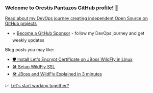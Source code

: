 ### Welcome to Orestis Pantazos GitHub profile! 👋

<!--
**orestispantazos/orestispantazos** is a ✨ _special_ ✨ repository because its `README.md` (this file) appears on your GitHub profile.

Here are some ideas to get you started:

- 🔭 I’m currently working on ...
- 🌱 I’m currently learning ...
- 👯 I’m looking to collaborate on ...
- 🤔 I’m looking for help with ...
- 💬 Ask me about ...
- 📫 How to reach me: ...
- 😄 Pronouns: ...
- ⚡ Fun fact: ...
-->

[Read about my DevOps journey creating independent Open Source on GitHub projects](https://github.com/opendevopsteam)

* ⭐️ [Become a GitHub Sponsor](https://github.com/sponsors/orestispantazos) - follow my DevOps journey and get weekly updates

Blog posts you may like:

* [🛡 Install Let's Encrypt Certificate on JBoss WildFly in Linux](https://opendevops.dev/install-lets-encrypt-certificate-on-jboss-wildfly-in-linux/)
* [🛠 Setup WildFly SSL](https://opendevops.dev/setup-wildfly-ssl/)
* [🛠️ JBoss and WildFly Explained in 3 minutes](https://opendevops.dev/jboss-and-wildfly-explained-in-3-minutes/)

📈 [Let's start working together?](https://opendevops.dev/)
